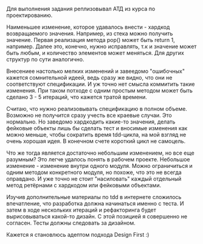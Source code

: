 Для выполнения задания реплизовывал АТД из курса по проектированию.

Наименьшее изменение, которое удавалось внести - хардкод возвращаемого значения. Например, из стека можно получить значение.
Первая реализация метода pop() может быть return 1, например. Далее это, конечно, нужно исправлять, т.к и значение
может быть любым, и количество элементов может меняться.
Для других структур по сути аналогично.

Внесениее настолько мелких изменений и завеедомо "ошибочных" кажется сомнительной идеей, ведь сразу же видно,
что они не соответствуют спецификации. И уж точно нет смысла коммитить такие изменения.
При таком потходе с одним простым методом может быть сделано 3 - 5 итераций, что кажется тратой времени.

Считаю, что нужно реализовывать спецификацию в полном объеме. Возможно не получится сразу учесть все краевые случаи. Это нормально.
Но заведомо хардкодить какие-то значения, делать фейковые объекты лишь бы сделать тест и вносимые изменения как можно меньше,
чтобы сократить время tdd-цикла, на мой взгляд не очень хорошая идея.
В конечном счете короткий цикл не самоцель.

Что же тогда является достаточно небольшим изменением, но все еще разумным? 
Это легче удалось понять в рабочем проекте. 
Небольшое изменение - изменение внутри одного модуля. Можно ограничиться и одним методом конкретного модуля, но похоже, что это не всегда оправдано.
И уже точно не стоит "насиловать" каждый отдельный метод ретёрнами с хардкодом или фейковыми объектами.

Изучив дополнительные материалы по tdd в интернете сложилось впечатление, что разработка должна начинаться именно
с теста. И затем в ходе нескольких итераций и рефакторинга будет вырисовываться какой-то дизайн.
С этой позицией я совершенно не согласен. Тесты должны следовать за дизайном.

Кажется я становлюсь адептом подхода Design First :)
